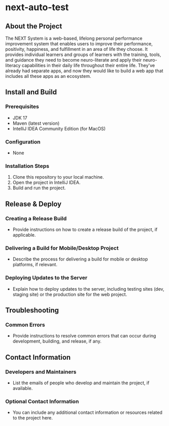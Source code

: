 # next-auto-test

## About the Project

The NEXT System is a web-based, lifelong personal performance improvement system that enables users to improve their performance, positivity, happiness, and fulfillment in an area of life they choose. It provides individual learners and groups of learners with the training, tools, and guidance they need to become neuro-literate and apply their neuro-literacy capabilities in their daily life throughout their entire life. They've already had separate apps, and now they would like to build a web app that includes all these apps as an ecosystem.

## Install and Build

### Prerequisites
- JDK 17
- Maven (latest version)
- IntelliJ IDEA Community Edition (for MacOS)

### Configuration
- None

### Installation Steps
1. Clone this repository to your local machine.
2. Open the project in IntelliJ IDEA.
3. Build and run the project.

## Release & Deploy

### Creating a Release Build
- Provide instructions on how to create a release build of the project, if applicable.

### Delivering a Build for Mobile/Desktop Project
- Describe the process for delivering a build for mobile or desktop platforms, if relevant.

### Deploying Updates to the Server
- Explain how to deploy updates to the server, including testing sites (dev, staging site) or the production site for the web project.

## Troubleshooting

### Common Errors
- Provide instructions to resolve common errors that can occur during development, building, and release, if any.

## Contact Information

### Developers and Maintainers
- List the emails of people who develop and maintain the project, if available.

### Optional Contact Information
- You can include any additional contact information or resources related to the project here.



